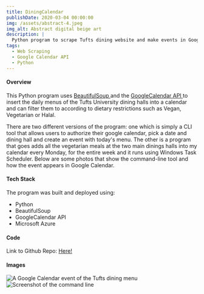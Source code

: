 ```yaml
---
title: DiningCalendar
publishDate: 2020-03-04 00:00:00
img: /assets/abstract-4.jpeg
img_alt: Abstract digital beige art
description: |
  Python program to scrape Tufts dining website and make events in Google Calendar.
tags:
  - Web Scraping
  - Google Calendar API
  - Python
---
```


#### Overview

This Python program uses <a href="https://www.crummy.com/software/BeautifulSoup/bs4/doc/"> BeautifulSoup </a> and the <a href="https://developers.google.com/calendar/api/guides/overview"> GoogleCalendar API </a> to insert the daily menus of the Tufts University dining halls into a calendar and can filter them to according to dietary restrictions such as Vegan, Vegetarian or Halal. 

There are two different versions of the program: one which is simply a CLI tool that allows users to authorize their google calendar, pick a date and dining hall and create an event with today's menu. The other is a program that goes adds all the vegetarian meals at the two main dinings halls into my calendar every Monday, for the entire week and it runs using Windows Task Scheduler. Below are some photos that show the command-line tool and how the event appears in Google Calendar. 


#### Tech Stack
The program was built and deployed using:
- Python
- BeautifulSoup
- GoogleCalendar API
- Microsoft Azure

#### Code
Link to Github Repo: <a href="https://github.com/Lakshita110/tufts-dining-calendar">Here!</a>

#### Images
<img src="/assets/Calendar-event.png" alt="A Google Calendar event of the Tufts dining menu">
<img src="/assets/Calendar-CLI.png" alt="Screenshot of the command line">